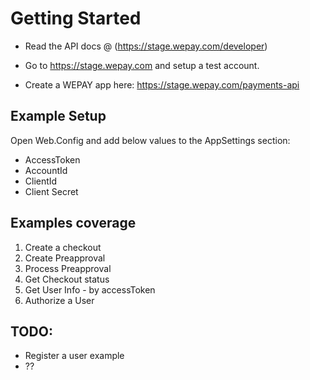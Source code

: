 Getting Started
============
* Read the API docs @ (https://stage.wepay.com/developer)

* Go to https://stage.wepay.com and setup a test account.

* Create a WEPAY app here: https://stage.wepay.com/payments-api

Example Setup
------------
Open Web.Config and add below values to the AppSettings section:
* AccessToken
* AccountId
* ClientId
* Client Secret


Examples coverage
------------------------
1. Create a checkout
2. Create Preapproval
3. Process Preapproval
4. Get Checkout status
5. Get User Info - by accessToken
6. Authorize a User


TODO:
-----------------------
* Register a user example
* ??